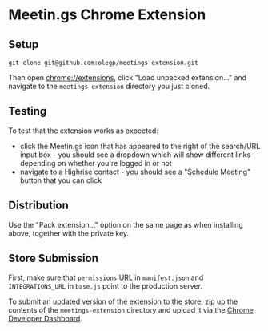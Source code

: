 # Meetin.gs Chrome Extension

## Setup

`git clone git@github.com:olegp/meetings-extension.git`

Then open [chrome://extensions](chrome://extensions), click "Load unpacked extension..." and navigate to the `meetings-extension` directory you just cloned.

## Testing

To test that the extension works as expected:

- click the Meetin.gs icon that has appeared to the right of the search/URL input box - you should see a dropdown which will show different links depending on whether you're logged in or not
- navigate to a Highrise contact - you should see a "Schedule Meeting" button that you can click

## Distribution

Use the "Pack extension..." option on the same page as when installing above, together with the private key.

## Store Submission

First, make sure that `permissions` URL in `manifest.json` and `INTEGRATIONS_URL` in `base.js` point to the production server.

To submit an updated version of the extension to the store, zip up the contents of the `meetings-extension` directory and upload it via the [Chrome Developer Dashboard](https://chrome.google.com/webstore/developer/dashboard).
